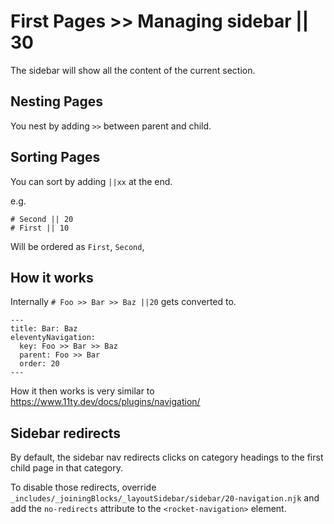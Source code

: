 # First Pages >> Managing sidebar || 30

The sidebar will show all the content of the current section.

## Nesting Pages

You nest by adding `>>` between parent and child.

## Sorting Pages

You can sort by adding `||xx` at the end.

e.g.

```
# Second || 20
# First || 10
```

Will be ordered as `First`, `Second`,

## How it works

Internally `# Foo >> Bar >> Baz ||20` gets converted to.

```
---
title: Bar: Baz
eleventyNavigation:
  key: Foo >> Bar >> Baz
  parent: Foo >> Bar
  order: 20
---
```

<!--
You can also look at this live playground:

```js story
import { html } from '@mdjs/mdjs-preview';

export const headlineConverter = () => html`
  <p>
    <strong style="color: red;">TODO: </strong>I will become a web component that has an input and
    out that live udpates
  </p>
`;
```
-->

How it then works is very similar to https://www.11ty.dev/docs/plugins/navigation/

## Sidebar redirects

By default, the sidebar nav redirects clicks on category headings to the first child page in that category.

To disable those redirects, override `_includes/_joiningBlocks/_layoutSidebar/sidebar/20-navigation.njk` and add the `no-redirects` attribute to the `<rocket-navigation>` element.
